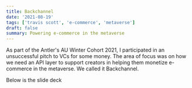 ```yaml
---
title: Backchannel
date: '2021-08-19'
tags: ['travis scott', 'e-commerce', 'metaverse']
draft: false
summary: Powering e-commerce in the metaverse
---
```


As part of the Antler's AU Winter Cohort 2021, I participated in an unsuccessful pitch to VCs for some money. The area of focus was on how we need an API layer to support creators in helping them monetize e-commerce in the metaverse. We called it Backchannel.

Below is the slide deck

<div className="flex flex-wrap -mx-2 overflow-hidden xl:-mx-2">
  <div className="my-1 px-2 w-full overflow-hidden xl:my-1 xl:px-2 xl:w-1/2">
    <Canvabackchannel/>
  </div>
</div>
